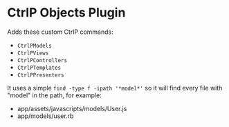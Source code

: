 CtrlP Objects Plugin
====================

Adds these custom CtrlP commands:

* `CtrlPModels`
* `CtrlPViews`
* `CtrlPControllers`
* `CtrlPTemplates`
* `CtrlPPresenters`

It uses a simple `find -type f -ipath '*model*'` so it will find every file with "model" in the path, for example:

* app/assets/javascripts/models/User.js
* app/models/user.rb
